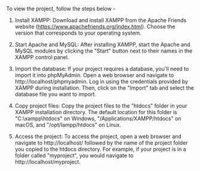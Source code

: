 To view the project, follow the steps below -

1. Install XAMPP: Download and install XAMPP from the Apache Friends website (https://www.apachefriends.org/index.html). Choose the version that corresponds to your operating system.

2. Start Apache and MySQL: After installing XAMPP, start the Apache and MySQL modules by clicking the "Start" button next to their names in the XAMPP control panel.

3. Import the database: If your project requires a database, you'll need to import it into phpMyAdmin. Open a web browser and navigate to http://localhost/phpmyadmin. Log in using the credentials provided by XAMPP during installation. Then, click on the "Import" tab and select the database file you want to import.

4. Copy project files: Copy the project files to the "htdocs" folder in your XAMPP installation directory. The default location for this folder is "C:\xampp\htdocs" on Windows, "/Applications/XAMPP/htdocs" on macOS, and "/opt/lampp/htdocs" on Linux.

5. Access the project: To access the project, open a web browser and navigate to http://localhost/ followed by the name of the project folder you copied to the htdocs directory. For example, if your project is in a folder called "myproject", you would navigate to http://localhost/myproject.
